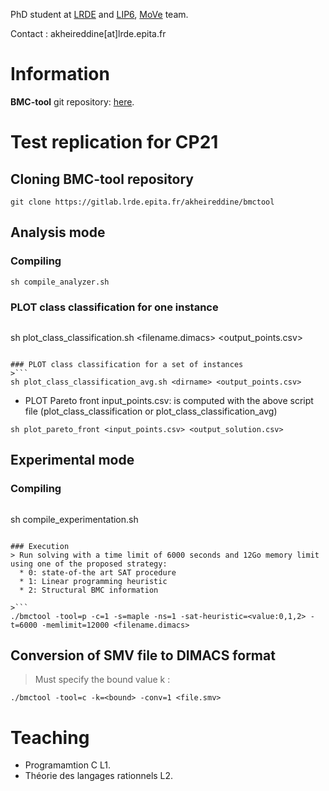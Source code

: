 
PhD student at [LRDE](https://www.lrde.epita.fr/wiki/Home) and [LIP6](https://www.lip6.fr), [MoVe](https://www.lip6.fr/MoVe) team.

Contact : akheireddine[at]lrde.epita.fr

# Information
**BMC-tool** git repository: [here](https://gitlab.lrde.epita.fr/akheireddine/bmctool).

# Test replication for CP21

## Cloning BMC-tool repository 
>
```
git clone https://gitlab.lrde.epita.fr/akheireddine/bmctool
```

## Analysis mode 
### Compiling
```
sh compile_analyzer.sh
```
### PLOT class classification for one instance
>```
sh plot_class_classification.sh <filename.dimacs> <output_points.csv>
```

### PLOT class classification for a set of instances
>```
sh plot_class_classification_avg.sh <dirname> <output_points.csv>
```

* PLOT Pareto front 
input_points.csv: is computed with the above script file (plot_class_classification or plot_class_classification_avg)

```
sh plot_pareto_front <input_points.csv> <output_solution.csv>
```

## Experimental mode
### Compiling
>```
sh compile_experimentation.sh
```

### Execution
> Run solving with a time limit of 6000 seconds and 12Go memory limit using one of the proposed strategy: 
  * 0: state-of-the art SAT procedure
  * 1: Linear programming heuristic
  * 2: Structural BMC information

>```
./bmctool -tool=p -c=1 -s=maple -ns=1 -sat-heuristic=<value:0,1,2> -t=6000 -memlimit=12000 <filename.dimacs>
```


## Conversion of SMV file to DIMACS format
>Must specify the bound value k :
```
./bmctool -tool=c -k=<bound> -conv=1 <file.smv>
```



# Teaching

 * Programamtion C L1.
 * Théorie des langages rationnels L2.

